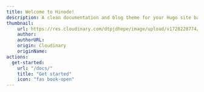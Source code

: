 ```yaml
---
title: Welcome to Hinode!
description: A clean documentation and blog theme for your Hugo site based on Bootstrap 5.
thumbnail:
    url: https://res.cloudinary.com/dtpjdhepe/image/upload/v1728228774/samples/cloudinary-logo-vector.svg
    author: 
    authorURL: 
    origin: Cloudinary
    originName:
actions:
  get-started:
    url: "/docs/"
    title: "Get started"
    icon: "fas book-open"
---
```

